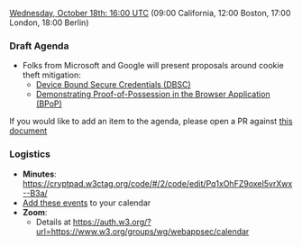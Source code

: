 [Wednesday, October 18th: 16:00 UTC](https://www.timeanddate.com/worldclock/fixedtime.html?iso=20231018T1600) (09:00 California, 12:00 Boston, 17:00 London, 18:00 Berlin)

### Draft Agenda

* Folks from Microsoft and Google will present proposals around cookie theft mitigation:
  * [Device Bound Secure Credentials (DBSC)](https://github.com/WICG/dbsc/)
  * [Demonstrating Proof-of-Possession in the Browser Application (BPoP)](https://github.com/MicrosoftEdge/MSEdgeExplainers/blob/main/BindingContext/explainer.md)

If you would like to add an item to the agenda, please open a PR against [this document](https://github.com/w3c/webappsec/new/main/meetings/2023/2023-10-18-agenda.md)

### Logistics

*   **Minutes**: https://cryptpad.w3ctag.org/code/#/2/code/edit/Pq1xOhFZ9oxeI5vrXwx--B3a/
*   [Add these events](https://www.w3.org/groups/wg/webappsec/calendar#export) to your calendar
*   **Zoom**:
    * Details at <https://auth.w3.org/?url=https://www.w3.org/groups/wg/webappsec/calendar>
